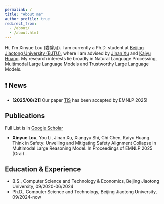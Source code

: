 ```yaml
---
permalink: /
title: "About me"
author_profile: true
redirect_from: 
  - /about/
  - /about.html
---
```


Hi, I'm Xinyue Lou (娄馨月). I am currently a Ph.D. student at [Beijing Jiaotong University (BJTU)](https://www.bjtu.edu.cn/), where I am advised by [Jinan Xu](https://faculty.bjtu.edu.cn/8300/) and [Kaiyu Huang](https://faculty.bjtu.edu.cn/10144/). My research interests lie broadly in Natural Language Processing, Multimodal Large Language Models and Trustworthy Large Language Models. 

## ❗️ News
- **[2025/08/21]** Our paper [TiS](https://arxiv.org/abs/2505.06538) has been accepted by EMNLP 2025!

## Publications
Full List is in [Google Scholar](https://scholar.google.com/citations?hl=en&user=QEiL8JAAAAAJ)
-  **Xinyue Lou**, You Li, Jinan Xu, Xiangyu Shi, Chi Chen, Kaiyu Huang. Think in Safety: Unveiling and Mitigating Safety Alignment Collapse in Multimodal Large Reasoning Model. In Proceedings of EMNLP 2025 (Oral) .  

## Education & Experience
- B.S., Computer Science and Technology & Economics, Beijing Jiaotong University, 09/2020-06/2024
- Ph.D., Computer Science and Technology, Beijing Jiaotong University, 09/2024-now
